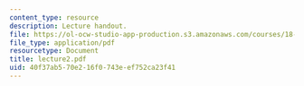 ```yaml
---
content_type: resource
description: Lecture handout.
file: https://ol-ocw-studio-app-production.s3.amazonaws.com/courses/18-330-introduction-to-numerical-analysis-spring-2004/40f37ab570e216f0743eef752ca23f41_lecture2.pdf
file_type: application/pdf
resourcetype: Document
title: lecture2.pdf
uid: 40f37ab5-70e2-16f0-743e-ef752ca23f41
---
```

